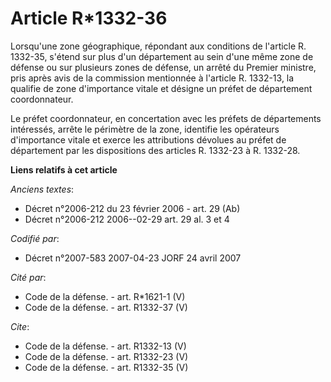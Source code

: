 # Article R*1332-36

Lorsqu'une zone géographique, répondant aux conditions de l'article R. 1332-35, s'étend sur plus d'un département au sein
d'une même zone de défense ou sur plusieurs zones de défense, un arrêté du Premier ministre, pris après avis de la commission
mentionnée à l'article R. 1332-13, la qualifie de zone d'importance vitale et désigne un préfet de département
coordonnateur. 

Le préfet coordonnateur, en concertation avec les préfets de départements intéressés, arrête le périmètre de la zone,
identifie les opérateurs d'importance vitale et exerce les attributions dévolues au préfet de département par les
dispositions des articles R. 1332-23 à R. 1332-28.

**Liens relatifs à cet article**

_Anciens textes_:

  - Décret n°2006-212 du 23 février 2006 - art. 29 (Ab)
  - Décret n°2006-212 2006--02-29 art. 29 al. 3 et 4

_Codifié par_:

  - Décret n°2007-583 2007-04-23 JORF 24 avril 2007

_Cité par_:

  - Code de la défense. - art. R*1621-1 (V)
  - Code de la défense. - art. R1332-37 (V)

_Cite_:

  - Code de la défense. - art. R1332-13 (V)
  - Code de la défense. - art. R1332-23 (V)
  - Code de la défense. - art. R1332-35 (V)
